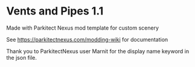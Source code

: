 # Vents and Pipes 1.1
Made with Parkitect Nexus mod template for custom scenery

See https://parkitectnexus.com/modding-wiki for documentation

Thank you to ParkitectNexus user Marnit for the display name keyword in the json file.